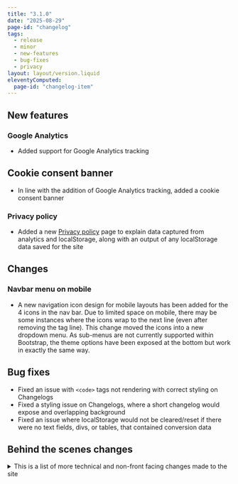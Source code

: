 ```yaml
---
title: "3.1.0"
date: "2025-08-29"
page-id: "changelog"
tags: 
  - release
  - minor
  - new-features
  - bug-fixes
  - privacy
layout: layout/version.liquid
eleventyComputed:
  page-id: "changelog-item"
---
```

## New features
### Google Analytics
- Added support for Google Analytics tracking

## Cookie consent banner
- In line with the addition of Google Analytics tracking, added a cookie consent banner

### Privacy policy
- Added a new [Privacy policy](/privacy) page to explain data captured from analytics and localStorage, along with an output of any localStorage data saved for the site

## Changes
### Navbar menu on mobile
- A new navigation icon design for mobile layouts has been added for the 4 icons in the nav bar. Due to limited space on mobile, there may be some instances where the icons wrap to the next line (even after removing the tag line). This change moved the icons into a new dropdown menu. As sub-menus are not currently supported within Bootstrap, the theme options have been exposed at the bottom but work in exactly the same way.

## Bug fixes
- Fixed an issue with `<code>` tags not rendering with correct styling on Changelogs
- Fixed a styling issue on Changelogs, where a short changelog would expose and overlapping background
- Fixed an issue where localStorage would not be cleared/reset if there were no text fields, divs, or tables, that contained conversion data

## Behind the scenes changes
<details>
<summary>This is a list of more technical and non-front facing changes made to the site  </summary>

### Themeing and localStorage
- Made an adjustment to how items in localStorage are stored, moving to a serialized JSON object instead of just a plain text string. This means that things like descriptions can be stored and displayed. An example is on the Privacy policy, where the all stored items will be listed with their friendly name and description.
- Legacy local storage items will now be cleared on first visit and a "legacy" flag stored, this will be removed in a future update

### Tool headers
- Introduced tooltips to the tool headers, to make it more apparent that they can be clicked on. These will be updated as you expand/collapse them. 
- Adjusted the padding.spacing around tool headers to make it easier to tapclick on them. Clickable area now fills that area, rather that just being an area the same size as the tool heading font.

### Copyright
- Fixed the date :)
</details>